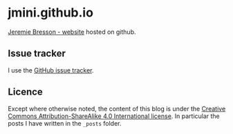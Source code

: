 jmini.github.io
===============

[Jeremie Bresson - website][1] hosted on github.


Issue tracker
-------------
I use the [GitHub issue tracker][2].


Licence
-------
Except where otherwise noted, the content of this blog is under the [Creative Commons Attribution-ShareAlike 4.0 International license][3].
In particular the posts I have written in the `_posts` folder.

  [1]: http://jmini.github.io/
  [2]: http://github.com/jmini/jmini.github.io/issues
  [3]: http://creativecommons.org/licenses/by-sa/4.0/

